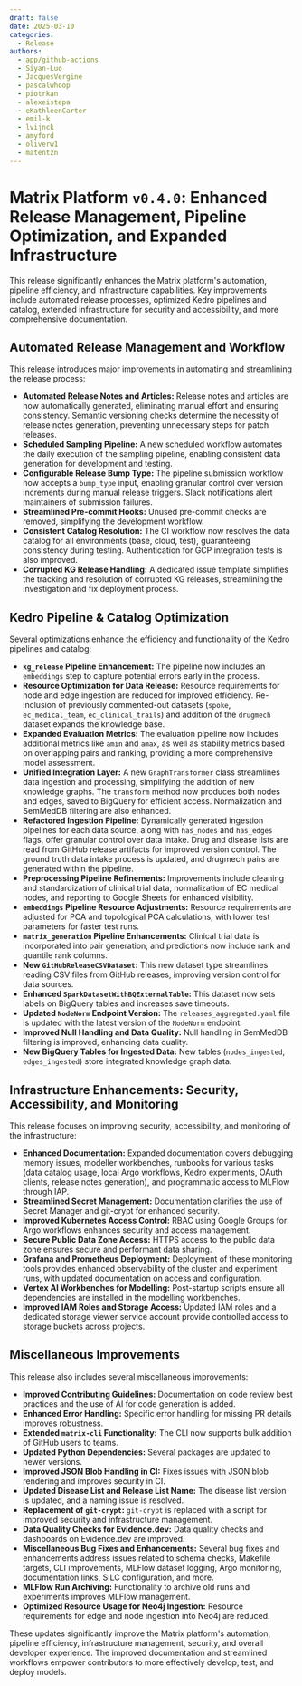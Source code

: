 ```yaml
---
draft: false
date: 2025-03-10
categories:
  - Release
authors:
  - app/github-actions
  - Siyan-Luo
  - JacquesVergine
  - pascalwhoop
  - piotrkan
  - alexeistepa
  - eKathleenCarter
  - emil-k
  - lvijnck
  - amyford
  - oliverw1
  - matentzn
---
```

# Matrix Platform `v0.4.0`:  Enhanced Release Management, Pipeline Optimization, and Expanded Infrastructure

This release significantly enhances the Matrix platform's automation, pipeline efficiency, and infrastructure capabilities.  Key improvements include automated release processes, optimized Kedro pipelines and catalog, extended infrastructure for security and accessibility, and more comprehensive documentation.

<!-- more -->

## Automated Release Management and Workflow

This release introduces major improvements in automating and streamlining the release process:

* **Automated Release Notes and Articles:** Release notes and articles are now automatically generated, eliminating manual effort and ensuring consistency.  Semantic versioning checks determine the necessity of release notes generation, preventing unnecessary steps for patch releases.
* **Scheduled Sampling Pipeline:** A new scheduled workflow automates the daily execution of the sampling pipeline, enabling consistent data generation for development and testing.
* **Configurable Release Bump Type:**  The pipeline submission workflow now accepts a `bump_type` input, enabling granular control over version increments during manual release triggers.  Slack notifications alert maintainers of submission failures.
* **Streamlined Pre-commit Hooks:**  Unused pre-commit checks are removed, simplifying the development workflow.
* **Consistent Catalog Resolution:** The CI workflow now resolves the data catalog for all environments (base, cloud, test), guaranteeing consistency during testing.  Authentication for GCP integration tests is also improved.
* **Corrupted KG Release Handling:**  A dedicated issue template simplifies the tracking and resolution of corrupted KG releases, streamlining the investigation and fix deployment process.

## Kedro Pipeline & Catalog Optimization

Several optimizations enhance the efficiency and functionality of the Kedro pipelines and catalog:

* **`kg_release` Pipeline Enhancement:** The pipeline now includes an `embeddings` step to capture potential errors early in the process.
* **Resource Optimization for Data Release:**  Resource requirements for node and edge ingestion are reduced for improved efficiency.  Re-inclusion of previously commented-out datasets (`spoke`, `ec_medical_team`, `ec_clinical_trails`) and addition of the `drugmech` dataset expands the knowledge base.
* **Expanded Evaluation Metrics:** The evaluation pipeline now includes additional metrics like `amin` and `amax`, as well as stability metrics based on overlapping pairs and ranking, providing a more comprehensive model assessment.
* **Unified Integration Layer:**  A new `GraphTransformer` class streamlines data ingestion and processing, simplifying the addition of new knowledge graphs.  The `transform` method now produces both nodes and edges, saved to BigQuery for efficient access.  Normalization and SemMedDB filtering are also enhanced.
* **Refactored Ingestion Pipeline:** Dynamically generated ingestion pipelines for each data source, along with `has_nodes` and `has_edges` flags, offer granular control over data intake. Drug and disease lists are read from GitHub release artifacts for improved version control.  The ground truth data intake process is updated, and drugmech pairs are generated within the pipeline.
* **Preprocessing Pipeline Refinements:** Improvements include cleaning and standardization of clinical trial data, normalization of EC medical nodes, and reporting to Google Sheets for enhanced visibility.
* **`embeddings` Pipeline Resource Adjustments:** Resource requirements are adjusted for PCA and topological PCA calculations, with lower test parameters for faster test runs.
* **`matrix_generation` Pipeline Enhancements:** Clinical trial data is incorporated into pair generation, and predictions now include rank and quantile rank columns.
* **New `GitHubReleaseCSVDataset`:** This new dataset type streamlines reading CSV files from GitHub releases, improving version control for data sources.
* **Enhanced `SparkDatasetWithBQExternalTable`:**  This dataset now sets labels on BigQuery tables and increases save timeouts.
* **Updated `NodeNorm` Endpoint Version:** The `releases_aggregated.yaml` file is updated with the latest version of the `NodeNorm` endpoint.
* **Improved Null Handling and Data Quality:** Null handling in SemMedDB filtering is improved, enhancing data quality.
* **New BigQuery Tables for Ingested Data:** New tables (`nodes_ingested`, `edges_ingested`) store integrated knowledge graph data.


## Infrastructure Enhancements: Security, Accessibility, and Monitoring

This release focuses on improving security, accessibility, and monitoring of the infrastructure:

* **Enhanced Documentation:** Expanded documentation covers debugging memory issues, modeller workbenches, runbooks for various tasks (data catalog usage, local Argo workflows, Kedro experiments, OAuth clients, release notes generation), and programmatic access to MLFlow through IAP.
* **Streamlined Secret Management:**  Documentation clarifies the use of Secret Manager and git-crypt for enhanced security.
* **Improved Kubernetes Access Control:** RBAC using Google Groups for Argo workflows enhances security and access management.
* **Secure Public Data Zone Access:** HTTPS access to the public data zone ensures secure and performant data sharing.
* **Grafana and Prometheus Deployment:** Deployment of these monitoring tools provides enhanced observability of the cluster and experiment runs, with updated documentation on access and configuration.
* **Vertex AI Workbenches for Modelling:**  Post-startup scripts ensure all dependencies are installed in the modelling workbenches.
* **Improved IAM Roles and Storage Access:** Updated IAM roles and a dedicated storage viewer service account provide controlled access to storage buckets across projects.


## Miscellaneous Improvements

This release also includes several miscellaneous improvements:

* **Improved Contributing Guidelines:**  Documentation on code review best practices and the use of AI for code generation is added.
* **Enhanced Error Handling:** Specific error handling for missing PR details improves robustness.
* **Extended `matrix-cli` Functionality:** The CLI now supports bulk addition of GitHub users to teams.
* **Updated Python Dependencies:** Several packages are updated to newer versions.
* **Improved JSON Blob Handling in CI:** Fixes issues with JSON blob rendering and improves security in CI.
* **Updated Disease List and Release List Name:** The disease list version is updated, and a naming issue is resolved.
* **Replacement of `git-crypt`:**  `git-crypt` is replaced with a script for improved security and infrastructure management.
* **Data Quality Checks for Evidence.dev:** Data quality checks and dashboards on Evidence.dev are improved.
* **Miscellaneous Bug Fixes and Enhancements:** Several bug fixes and enhancements address issues related to schema checks, Makefile targets, CLI improvements, MLFlow dataset logging, Argo monitoring, documentation links, SILC configuration, and more.
* **MLFlow Run Archiving:** Functionality to archive old runs and experiments improves MLFlow management.
* **Optimized Resource Usage for Neo4j Ingestion:**  Resource requirements for edge and node ingestion into Neo4j are reduced.


These updates significantly improve the Matrix platform's automation, pipeline efficiency, infrastructure management, security, and overall developer experience. The improved documentation and streamlined workflows empower contributors to more effectively develop, test, and deploy models.
